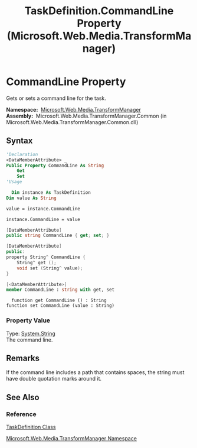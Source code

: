 ﻿---
title: TaskDefinition.CommandLine Property (Microsoft.Web.Media.TransformManager)
TOCTitle: CommandLine Property
ms:assetid: P:Microsoft.Web.Media.TransformManager.TaskDefinition.CommandLine
ms:mtpsurl: https://msdn.microsoft.com/en-us/library/microsoft.web.media.transformmanager.taskdefinition.commandline(v=VS.90)
ms:contentKeyID: 35520653
ms.date: 06/14/2012
mtps_version: v=VS.90
f1_keywords:
- Microsoft.Web.Media.TransformManager.TaskDefinition.get_CommandLine
- Microsoft.Web.Media.TransformManager.TaskDefinition.CommandLine
- Microsoft.Web.Media.TransformManager.TaskDefinition.set_CommandLine
dev_langs:
- csharp
- jscript
- vb
- FSharp
- cpp
api_location:
- Microsoft.Web.Media.TransformManager.Common.dll
api_name:
- Microsoft.Web.Media.TransformManager.TaskDefinition.CommandLine
- Microsoft.Web.Media.TransformManager.TaskDefinition.get_CommandLine
- Microsoft.Web.Media.TransformManager.TaskDefinition.set_CommandLine
api_type:
- Managed
topic_type:
- apiref
- kbSyntax
product_family_name: VS
ROBOTS: INDEX,FOLLOW
---

# CommandLine Property

Gets or sets a command line for the task.

**Namespace:**  [Microsoft.Web.Media.TransformManager](microsoft-web-media-transformmanager-namespace.md)  
**Assembly:**  Microsoft.Web.Media.TransformManager.Common (in Microsoft.Web.Media.TransformManager.Common.dll)

## Syntax

```vb
'Declaration
<DataMemberAttribute> _
Public Property CommandLine As String
    Get
    Set
'Usage

  Dim instance As TaskDefinition
Dim value As String

value = instance.CommandLine

instance.CommandLine = value
```

```csharp
[DataMemberAttribute]
public string CommandLine { get; set; }
```

```cpp
[DataMemberAttribute]
public:
property String^ CommandLine {
    String^ get ();
    void set (String^ value);
}
```

``` fsharp
[<DataMemberAttribute>]
member CommandLine : string with get, set
```

```jscript
  function get CommandLine () : String
function set CommandLine (value : String)
```

### Property Value

Type: [System.String](https://msdn.microsoft.com/library/s1wwdcbf)  
The command line.  

## Remarks

If the command line includes a path that contains spaces, the string must have double quotation marks around it.

## See Also

### Reference

[TaskDefinition Class](taskdefinition-class-microsoft-web-media-transformmanager.md)

[Microsoft.Web.Media.TransformManager Namespace](microsoft-web-media-transformmanager-namespace.md)

